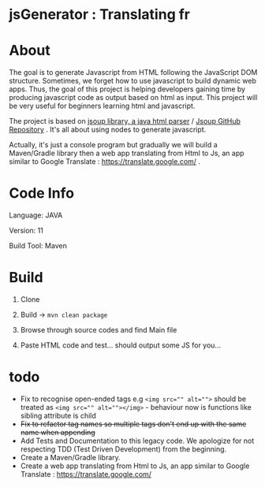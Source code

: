 # jsGenerator : Translating fr

# About

The goal is to generate Javascript  from HTML  following the JavaScript DOM structure.
Sometimes, we forget how to use javascript to build dynamic web apps. Thus, the goal of this project is helping developers gaining time by producing javascript code as output based on html as input. This project will be very useful for beginners learning html and javascript.

The project is based on [jsoup  library, a java html parser](https://jsoup.org/) / [Jsoup GitHub Repository](https://github.com/jhy/jsoup/) . It's all about using nodes to generate javascript. 

Actually, it's just a console program but gradually we will build a Maven/Gradle library then a web app translating from Html to Js, an app similar to Google Translate : https://translate.google.com/ .

# Code Info

Language: JAVA

Version: 11

Build Tool: Maven

# Build

1. Clone

2. Build -> `mvn clean package`

3. Browse through source codes and find Main file

4. Paste HTML code and test... should output some JS for you...

# todo
* Fix to recognise open-ended tags e.g ``<img src="" alt="">`` should be treated as ``<img src="" alt=""></img>`` - behaviour now is functions like sibling attribute is child
* ~~Fix to refactor tag names so multiple tags don't end up with the same name when appending~~
* Add Tests and Documentation to this legacy code. We apologize for not respecting TDD (Test Driven Development) from the beginning.
* Create a Maven/Gradle library.
* Create a web app translating from Html to Js, an app similar to Google Translate : https://translate.google.com/
